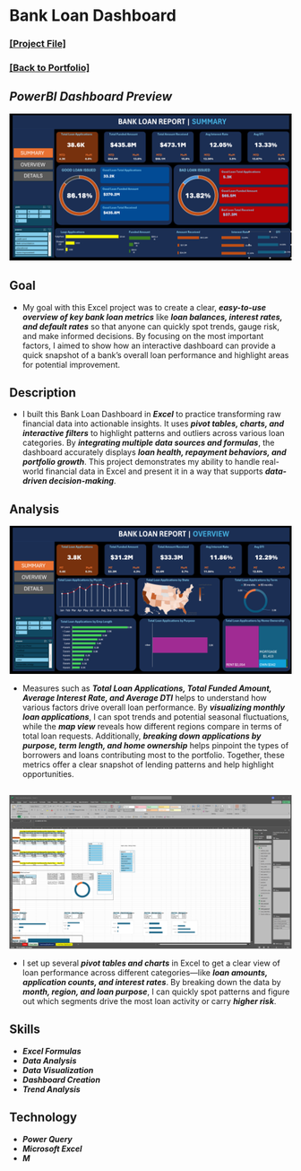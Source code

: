 # Bank Loan Dashboard

### [[Project File]](/Excel/Content/Bank_Load_Dashboard.xlsx)

### [[Back to Portfolio]](https://github.com/DallasDeas/Portfolio)

## *PowerBI Dashboard Preview*
![Dashboard Preview](/Excel/Images/BankLoanS.png)

## Goal
- My goal with this Excel project was to create a clear, ***easy-to-use overview of key bank loan metrics*** like ***loan balances, interest rates, and default rates*** so that anyone can quickly spot trends, gauge risk, and make informed decisions. By focusing on the most important factors, I aimed to show how an interactive dashboard can provide a quick snapshot of a bank’s overall loan performance and highlight areas for potential improvement.
## Description
- I built this Bank Loan Dashboard in ***Excel*** to practice transforming raw financial data into actionable insights. It uses ***pivot tables, charts, and interactive filters*** to highlight patterns and outliers across various loan categories. By ***integrating multiple data sources and formulas***, the dashboard accurately displays ***loan health, repayment behaviors, and portfolio growth***. This project demonstrates my ability to handle real-world financial data in Excel and present it in a way that supports ***data-driven decision-making***.

## Analysis
![Dashboard Preview](/Excel/Images/BankLoanO.png)  
- Measures such as ***Total Loan Applications, Total Funded Amount, Average Interest Rate, and Average DTI*** helps to understand how various factors drive overall loan performance. By ***visualizing monthly loan applications***, I can spot trends and potential seasonal fluctuations, while the ***map view*** reveals how different regions compare in terms of total loan requests. Additionally, ***breaking down applications by purpose, term length, and home ownership*** helps pinpoint the types of borrowers and loans contributing most to the portfolio. Together, these metrics offer a clear snapshot of lending patterns and help highlight opportunities.
##
![Dashboard Preview](/Excel/Images/BankLoanPivot.png)
- I set up several ***pivot tables and charts*** in Excel to get a clear view of loan performance across different categories—like ***loan amounts, application counts, and interest rates***. By breaking down the data by ***month, region, and loan purpose***, I can quickly spot patterns and figure out which segments drive the most loan activity or carry ***higher risk***.

## Skills
- ***Excel Formulas***
- ***Data Analysis***
- ***Data Visualization***
- ***Dashboard Creation***
- ***Trend Analysis***
## Technology
- ***Power Query***
- ***Microsoft Excel***
- ***M***
  

